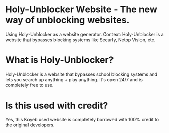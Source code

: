 # Holy-Unblocker Website - The new way of unblocking websites.
Using Holy-Unblocker as a website generator. Context: Holy-Unblocker is a website that bypasses blocking systems like Securly, Netop Vision, etc.

# What is Holy-Unblocker?
Holy-Unblocker is a website that bypasses school blocking systems and lets you search up anything + play anything. It's open 24/7 and is completely free to use.

# Is this used with credit?
Yes, this Koyeb used website is completely borrowed with 100% credit to the original developers.
